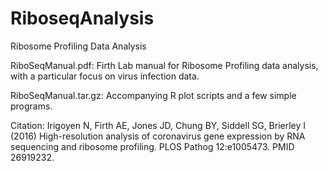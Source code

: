 # RiboseqAnalysis
Ribosome Profiling Data Analysis

RiboSeqManual.pdf: Firth Lab manual for Ribosome Profiling data analysis, with a particular focus on virus infection data.

RiboSeqManual.tar.gz: Accompanying R plot scripts and a few simple programs. 

Citation: Irigoyen N, Firth AE, Jones JD, Chung BY, Siddell SG, Brierley I (2016) High-resolution analysis of coronavirus gene expression by RNA sequencing and ribosome profiling. PLOS Pathog 12:e1005473. PMID 26919232.
